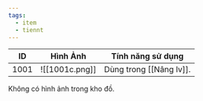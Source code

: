 ```yaml
---
tags:
  - item
  - tiennt
---
```


| ID   | Hình Ảnh       | Tính năng sử dụng       |
| ---- | -------------- | ----------------------- |
| 1001 | ![[1001c.png]] | Dùng trong [[Nâng lv]]. |

Không có hình ảnh trong kho đồ.